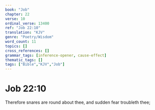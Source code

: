 ```yaml
---
book: "Job"
chapter: 22
verse: 10
ordinal_verse: 13400
ref: "Job 22:10"
translation: "KJV"
genre: "Poetry/Wisdom"
word_count: 11
topics: []
cross_references: []
grammar_tags: [inference-opener, cause-effect]
thematic_tags: []
tags: ["Bible","KJV","Job"]
---
```


# Job 22:10

Therefore snares are round about thee, and sudden fear troubleth thee;
